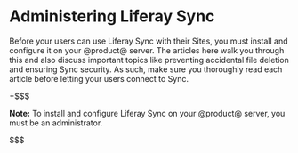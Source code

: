 # Administering Liferay Sync [](id=administering-liferay-sync)

Before your users can use Liferay Sync with their Sites, you must install and 
configure it on your @product@ server. The articles here walk you through this 
and also discuss important topics like preventing accidental file deletion and 
ensuring Sync security. As such, make sure you thoroughly read each article 
before letting your users connect to Sync. 

+$$$

**Note:** To install and configure Liferay Sync on your @product@ server, you 
must be an administrator. 

$$$
